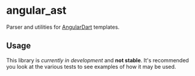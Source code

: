 # angular_ast

Parser and utilities for [AngularDart][gh_angular_dart] templates.

[gh_angular_dart]: https://github.com/dart-lang/angular2

<!-- Badges will go here -->

## Usage

This library is *currently in development* and **not stable**. It's
recommended you look at the various tests to see examples of how it may
be used.
